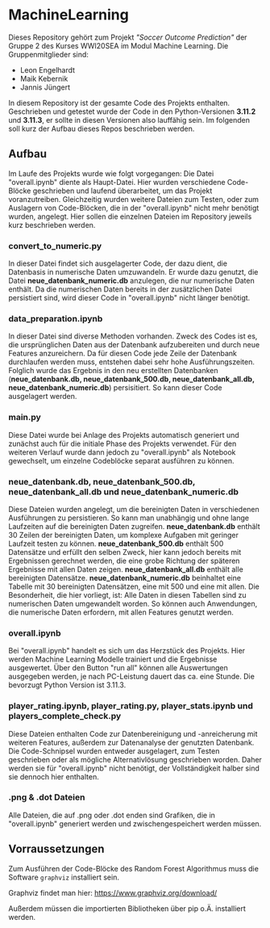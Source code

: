 # MachineLearning
Dieses Repository gehört zum Projekt _"Soccer Outcome Prediction"_ der Gruppe 2 des Kurses WWI20SEA im Modul Machine Learning. Die Gruppenmitglieder sind:
* Leon Engelhardt
* Maik Kebernik
* Jannis Jüngert

In diesem Repository ist der gesamte Code des Projekts enthalten. Geschrieben und getestet wurde der Code in den Python-Versionen **3.11.2** und **3.11.3**, er sollte in diesen Versionen also lauffähig sein. Im folgenden soll kurz der Aufbau dieses Repos beschrieben werden.

## Aufbau
Im Laufe des Projekts wurde wie folgt vorgegangen: Die Datei "overall.ipynb" diente als Haupt-Datei. Hier wurden verschiedene Code-Blöcke geschrieben und laufend überarbeitet, um das Projekt voranzutreiben. Gleichzeitig wurden weitere Dateien zum Testen, oder zum Auslagern von Code-Blöcken, die in der "overall.ipynb" nicht mehr benötigt wurden, angelegt. Hier sollen die einzelnen Dateien im Repository jeweils kurz beschrieben werden.

### convert_to_numeric.py
In dieser Datei findet sich ausgelagerter Code, der dazu dient, die Datenbasis in numerische Daten umzuwandeln. Er wurde dazu genutzt, die Datei **neue_datenbank_numeric.db** anzulegen, die nur numerische Daten enthält. Da die numerischen Daten bereits in der zusätzlichen Datei persistiert sind, wird dieser Code in "overall.ipynb" nicht länger benötigt.

### data_preparation.ipynb
In dieser Datei sind diverse Methoden vorhanden. Zweck des Codes ist es, die ursprünglichen Daten aus der Datenbank aufzubereiten und durch neue Features anzureichern. Da für diesen Code jede Zeile der Datenbank durchlaufen werden muss, entstehen dabei sehr hohe Ausführungszeiten. Folglich wurde das Ergebnis in den neu erstellten Datenbanken (**neue_datenbank.db, neue_datenbank_500.db, neue_datenbank_all.db, neue_datenbank_numeric.db**) persisitiert. So kann dieser Code ausgelagert werden.

### main.py
Diese Datei wurde bei Anlage des Projekts automatisch generiert und zunächst auch für die initiale Phase des Projekts verwendet. Für den weiteren Verlauf wurde dann jedoch zu "overall.ipynb" als Notebook gewechselt, um einzelne Codeblöcke separat ausführen zu können.

### neue_datenbank.db, neue_datenbank_500.db, neue_datenbank_all.db und neue_datenbank_numeric.db
Diese Dateien wurden angelegt, um die bereinigten Daten in verschiedenen Ausführungen zu persistieren. So kann man unabhängig und ohne lange Laufzeiten auf die bereinigten Daten zugreifen. **neue_datenbank.db** enthält 30 Zeilen der bereinigten Daten, um komplexe Aufgaben mit geringer Laufzeit testen zu können. **neue_datenbank_500.db** enthält 500 Datensätze und erfüllt den selben Zweck, hier kann jedoch bereits mit Ergebnissen gerechnet werden, die eine grobe Richtung der späteren Ergebnisse mit allen Daten zeigen. **neue_datenbank_all.db** enthält alle bereinigten Datensätze. **neue_datenbank_numeric.db** beinhaltet eine Tabelle mit 30 bereinigten Datensätzen, eine mit 500 und eine mit allen. Die Besonderheit, die hier vorliegt, ist: Alle Daten in diesen Tabellen sind zu numerischen Daten umgewandelt worden. So können auch Anwendungen, die numerische Daten erfordern, mit allen Features genutzt werden.

### overall.ipynb
Bei "overall.ipynb" handelt es sich um das Herzstück des Projekts. Hier werden Machine Learning Modelle trainiert und die Ergebnisse ausgewertet. Über den Button "run all" können alle Auswertungen ausgegeben werden, je nach PC-Leistung dauert das ca. eine Stunde. Die bevorzugt Python Version ist 3.11.3.

### player_rating.ipynb, player_rating.py, player_stats.ipynb und players_complete_check.py
Diese Dateien enthalten Code zur Datenbereinigung und -anreicherung mit weiteren Features, außerdem zur Datenanalyse der genutzten Datenbank. Die Code-Schnipsel wurden entweder ausgelagert, zum Testen geschrieben oder als mögliche Alternativlösung geschrieben worden. Daher werden sie für "overall.ipynb" nicht benötigt, der Vollständigkeit halber sind sie dennoch hier enthalten.

### .png & .dot Dateien
Alle Dateien, die auf .png oder .dot enden sind Grafiken, die in "overall.ipynb" generiert werden und zwischengespeichert werden müssen.

## Vorraussetzungen
Zum Ausführen der Code-Blöcke des Random Forest Algorithmus muss die Software `graphviz` installiert sein.

Graphviz findet man hier: https://www.graphviz.org/download/

Außerdem müssen die importierten Bibliotheken über pip o.Ä. installiert werden.
